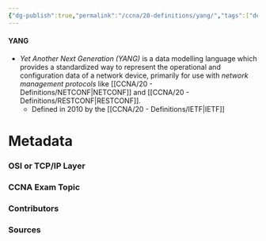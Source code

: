 ```yaml
---
{"dg-publish":true,"permalink":"/ccna/20-definitions/yang/","tags":["defs_ccna"],"created":"2023-11-04T12:45:23.000-07:00","updated":"2023-11-08T13:04:28.058-08:00"}
---
```


#### YANG
- *Yet Another Next Generation (YANG)* is a data modelling language which provides a standardized way to represent the operational and configuration data of a network device, primarily for use with *network management protocols* like [[CCNA/20 - Definitions/NETCONF\|NETCONF]] and [[CCNA/20 - Definitions/RESTCONF\|RESTCONF]].
	- Defined in 2010 by the [[CCNA/20 - Definitions/IETF\|IETF]]

# Metadata
### OSI or TCP/IP Layer

### CCNA Exam Topic

### Contributors

### Sources
